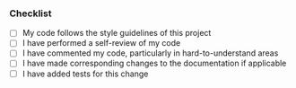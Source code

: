 <!--
Please include a summary of the changes and the related issue. Please also include relevant motivation and context. List any dependencies that are required for this change.
-->

### Checklist

- [ ] My code follows the style guidelines of this project
- [ ] I have performed a self-review of my code
- [ ] I have commented my code, particularly in hard-to-understand areas
- [ ] I have made corresponding changes to the documentation if applicable
- [ ] I have added tests for this change
